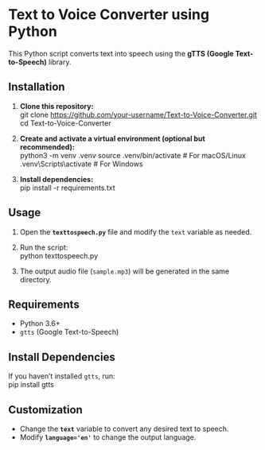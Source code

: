 # **Text to Voice Converter using Python**  

This Python script converts text into speech using the **gTTS (Google Text-to-Speech)** library.  

## **Installation**  

1. **Clone this repository:**  
   git clone https://github.com/your-username/Text-to-Voice-Converter.git
   cd Text-to-Voice-Converter


2. **Create and activate a virtual environment (optional but recommended):**  
   python3 -m venv .venv
   source .venv/bin/activate  # For macOS/Linux
   .venv\Scripts\activate     # For Windows


3. **Install dependencies:**  
   pip install -r requirements.txt


## **Usage**  

1. Open the **`texttospeech.py`** file and modify the `text` variable as needed.  
2. Run the script:  
   python texttospeech.py
   
3. The output audio file (`sample.mp3`) will be generated in the same directory.  

## **Requirements**  

- Python 3.6+  
- `gtts` (Google Text-to-Speech)  

## **Install Dependencies**  

If you haven’t installed `gtts`, run:  
pip install gtts

## **Customization**  

- Change the **`text`** variable to convert any desired text to speech.  
- Modify **`language='en'`** to change the output language.  

